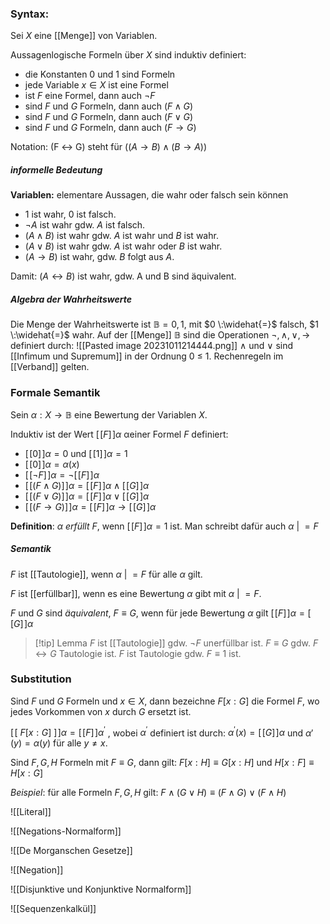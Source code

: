 ### Syntax:
Sei $X$ eine [[Menge]] von Variablen. 

Aussagenlogische Formeln über $X$ sind induktiv definiert: 
- die Konstanten 0 und 1 sind Formeln 
- jede Variable $x ∈ X$ ist eine Formel 
- ist $F$ eine Formel, dann auch $¬F$ 
- sind $F$ und $G$ Formeln, dann auch $(F ∧ G)$ 
- sind $F$ und $G$ Formeln, dann auch $(F ∨ G)$ 
- sind $F$ und $G$ Formeln, dann auch $(F → G)$ 

Notation: (F ↔ G) steht für  $((A → B) ∧ (B → A))$

##### informelle Bedeutung

**Variablen:** elementare Aussagen, die wahr oder falsch sein können
- 1 ist wahr, 0 ist falsch. 
- $¬A$ ist wahr gdw. $A$ ist falsch.
- $(A ∧ B)$ ist wahr gdw. $A$ ist wahr und $B$ ist wahr. 
- $(A ∨ B)$ ist wahr gdw. $A$ ist wahr oder $B$ ist wahr. 
- $(A → B)$ ist wahr, gdw. $B$ folgt aus $A$. 

Damit: $(A ↔ B)$ ist wahr, gdw. A und B sind äquivalent.

##### Algebra der Wahrheitswerte
Die Menge der Wahrheitswerte ist $\mathbb B = {0, 1}$, mit $0 \:\widehat{=}$ falsch, $1 \:\widehat{=}$ wahr. Auf der [[Menge]] $\mathbb B$ sind die Operationen $¬, ∧, ∨, →$ definiert durch:
![[Pasted image 20231011214444.png]]
$∧$ und $∨$ sind [[Infimum und Supremum]] in der Ordnung 0 ≤ 1.
	Rechenregeln im [[Verband]] gelten.

### Formale Semantik

Sein $α : X → \mathbb B$ eine Bewertung der Variablen $X$. 

Induktiv ist der Wert $[\![ F ]\!]α$ αeiner Formel $F$ definiert: 
- $[\![ 0 ]\!]α = 0$ und $[\![ 1 ]\!]α = 1$ 
- $[\![ 0 ]\!]α = α(x)$
- $[\![ ¬F ]\!]α = ¬[\![ F ]\!]α$ 
- $[\![ (F ∧ G) ]\!]α = [\![ F ]\!]α∧[\![ G ]\!]α$ 
- $[\![ (F ∨ G) ]\!]α = [\![ F ]\!]α∨[\![ G ]\!]α$ 
- $[\![ (F → G) ]\!]α = [\![ F ]\!]α→[\![ G ]\!]α$

**Definition**: $α$ *erfüllt* $F$, wenn $[\![ F ]\!]α = 1$ ist. 
Man schreibt dafür auch  $α \:|\!\!\!= F$ 

##### Semantik

$F$ ist [[Tautologie]], wenn $α \:|\!\!\!= F$ für alle $α$ gilt. 

$F$ ist [[erfüllbar]], wenn es eine Bewertung $α$ gibt mit $α \:|\!\!\!= F$. 

$F$ und $G$ sind *äquivalent*, $F ≡ G$, wenn für jede Bewertung $α$ gilt $[\![ F ]\!]α =[\![ G ]\!]α$ 

>[!tip] Lemma 
>$F$ ist [[Tautologie]] gdw. $¬F$ unerfüllbar ist. 
>$F ≡ G$ gdw. $F ↔ G$ Tautologie ist. 
>$F$ ist Tautologie gdw. $F ≡ 1$ ist.

### Substitution

Sind $F$ und $G$ Formeln und $x ∈ X$, dann bezeichne $F[x : G]$ die Formel $F$, wo jedes Vorkommen von $x$ durch $G$ ersetzt ist.

$[\![ \:F[x : G]\: ]\!]α = [\![ F ]\!]α^′$ , wobei $α^′$ definiert ist durch: 
	$α^′ (x) = [\![ G ]\!]α$   und   $α ′ (y) = α(y)$   für alle   $y \ne x$.

Sind $F, G, H$ Formeln mit $F ≡ G$, dann gilt: 
	$F[x : H] ≡ G[x : H]$   und   $H[x : F] ≡ H[x : G]$ 

*Beispiel*: für alle Formeln $F, G, H$ gilt: 
	$F ∧ (G ∨ H) ≡ (F ∧ G) ∨ (F ∧ H)$

![[Literal]]

![[Negations-Normalform]]


![[De Morganschen Gesetze]]


![[Negation]]


![[Disjunktive und Konjunktive Normalform]]

![[Sequenzenkalkül]]
